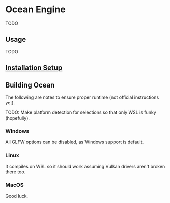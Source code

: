 # Ocean Engine

TODO

## Usage

TODO

## [Installation Setup](./INSTALL.md)

## Building Ocean

The following are notes to ensure proper runtime (not official instructions yet).

TODO: Make platform detection for selections so that only WSL is funky (hopefully).

### Windows

All GLFW options can be disabled, as Windows support is default.

### Linux

It compiles on WSL so it should work assuming Vulkan drivers aren't broken there too.

### MacOS

Good luck.
